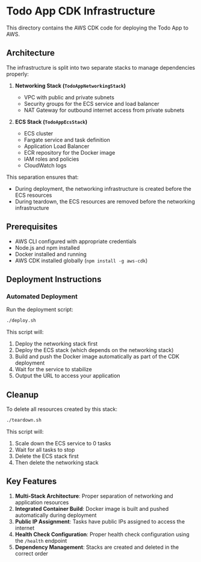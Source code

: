 # Todo App CDK Infrastructure

This directory contains the AWS CDK code for deploying the Todo App to AWS.

## Architecture

The infrastructure is split into two separate stacks to manage dependencies properly:

1. **Networking Stack (`TodoAppNetworkingStack`)**
   - VPC with public and private subnets
   - Security groups for the ECS service and load balancer
   - NAT Gateway for outbound internet access from private subnets

2. **ECS Stack (`TodoAppEcsStack`)**
   - ECS cluster
   - Fargate service and task definition
   - Application Load Balancer
   - ECR repository for the Docker image
   - IAM roles and policies
   - CloudWatch logs

This separation ensures that:
- During deployment, the networking infrastructure is created before the ECS resources
- During teardown, the ECS resources are removed before the networking infrastructure

## Prerequisites

- AWS CLI configured with appropriate credentials
- Node.js and npm installed
- Docker installed and running
- AWS CDK installed globally (`npm install -g aws-cdk`)

## Deployment Instructions

### Automated Deployment

Run the deployment script:

```bash
./deploy.sh
```

This script will:
1. Deploy the networking stack first
2. Deploy the ECS stack (which depends on the networking stack)
3. Build and push the Docker image automatically as part of the CDK deployment
4. Wait for the service to stabilize
5. Output the URL to access your application

## Cleanup

To delete all resources created by this stack:

```bash
./teardown.sh
```

This script will:
1. Scale down the ECS service to 0 tasks
2. Wait for all tasks to stop
3. Delete the ECS stack first
4. Then delete the networking stack

## Key Features

1. **Multi-Stack Architecture**: Proper separation of networking and application resources
2. **Integrated Container Build**: Docker image is built and pushed automatically during deployment
3. **Public IP Assignment**: Tasks have public IPs assigned to access the internet
4. **Health Check Configuration**: Proper health check configuration using the `/health` endpoint
5. **Dependency Management**: Stacks are created and deleted in the correct order
